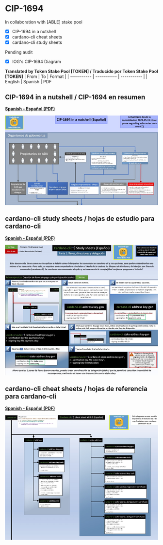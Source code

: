 # CIP-1694

In collaboration with [ABLE] stake pool

- [x] CIP-1694 in a nutshell
- [x] cardano-cli cheat sheets
- [x] cardano-cli study sheets

Pending audit
- [x] IOG's CIP-1694 Diagram

**Translated by Token Stake Pool [TOKEN] / Traducido por Token Stake Pool [TOKEN]**
| From | To | Format |
| ----------- | ----------- | ----------- |
| English | Spanish | PDF

## CIP-1694 in a nutshell / CIP-1694 en resumen
**[Spanish - Español (PDF)](https://github.com/tokenstakepool/CIP-1694/blob/main/CIP-1694%20in%20a%20Nutshell%20(2023-05-15%20Español).pdf)**


![CIP1694-in-a-nutshell](cip1694-nutshell.jpg)

## cardano-cli study sheets / hojas de estudio para cardano-cli
**[Spanish - Español (PDF)](https://github.com/tokenstakepool/CIP-1694/blob/main/Cardano-cli%20Study%20sheet%20(Español).pdf)**

![cardano-cli study sheets](cardano-cli-study-sheets.jpg)

## cardano-cli cheat sheets / hojas de referencia para cardano-cli
**[Spanish - Español (PDF)](https://github.com/tokenstakepool/CIP-1694/blob/main/Cardano-cli%20cheat%20sheet%20Español.pdf)**

![cardano-cli cheat sheets](cardano-cli-cheat-sheet.jpg)



